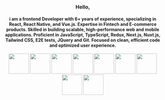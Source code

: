 <div align="center">
 <h3>Hello,</h3>
<h4>
i am a frontend Developer with 6+ years of experience, specializing in React, React Native, and Vue.js. Expertise in Fintech and E-commerce products. Skilled in building scalable, high-performance web and mobile applications. Proficient in JavaScript, TypeScript, Redux, Next.js, Nuxt.js, Tailwind CSS, E2E tests, JQuery and Git. Focused on clean, efficient code and optimized user experience.
</h4>
</div>
<div align="center">
 <img src="https://upload.wikimedia.org/wikipedia/commons/thumb/a/a7/React-icon.svg/1280px-React-icon.svg.png" width ='65px'> 
 <img src="https://img.icons8.com/color/452/redux.png" width ='65px'> 
 <img src="https://img.icons8.com/bubbles/344/mac-os.png" width ='65px'> 
 <img src="https://img.icons8.com/bubbles/344/android.png" width ='65px'> 
 <img src="https://img.icons8.com/dusk/344/javascript.png" width ='65px'> 
 <img src="https://img.icons8.com/fluency/344/typescript.png" width ='65px'> 
 <img src="https://img.icons8.com/color/344/graphql.png" width ='65px'> 
 <img src="https://img.icons8.com/dusk/344/api-settings.png" width ='65px'> 
 <img src="https://img.icons8.com/dusk/344/postman-api.png" width ='65px'> 
</div>
